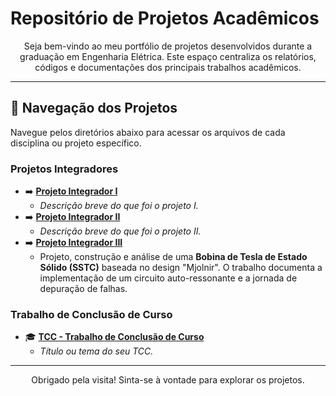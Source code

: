 # Repositório de Projetos Acadêmicos

<div align="center">
  <p>Seja bem-vindo ao meu portfólio de projetos desenvolvidos durante a graduação em Engenharia Elétrica. Este espaço centraliza os relatórios, códigos e documentações dos principais trabalhos acadêmicos.</p>
</div>

---

## 📂 Navegação dos Projetos

Navegue pelos diretórios abaixo para acessar os arquivos de cada disciplina ou projeto específico.

### Projetos Integradores
* ➡️ **[Projeto Integrador I](./Projeto%20Integrador%20I/)**
    * *Descrição breve do que foi o projeto I.*
* ➡️ **[Projeto Integrador II](./Projeto%20Integrador%20II/)**
    * *Descrição breve do que foi o projeto II.*
* ➡️ **[Projeto Integrador III](./Projeto%20Integrador%20III/)**
    * Projeto, construção e análise de uma **Bobina de Tesla de Estado Sólido (SSTC)** baseada no design "Mjolnir". O trabalho documenta a implementação de um circuito auto-ressonante e a jornada de depuração de falhas.

### Trabalho de Conclusão de Curso
* 🎓 **[TCC - Trabalho de Conclusão de Curso](./TCC/)**
    * *Título ou tema do seu TCC.*

---

<div align="center">
  <p>Obrigado pela visita! Sinta-se à vontade para explorar os projetos.</p>
</div>
